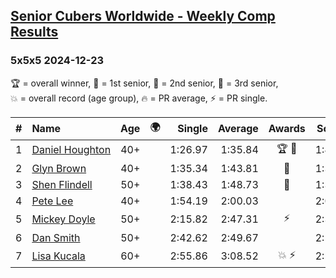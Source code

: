 <style>table {white-space: nowrap;}</style>
<link rel="stylesheet" type="text/css" href="/scw-comp/css/flags.css" />

## [Senior Cubers Worldwide - Weekly Comp Results](/scw-comp/results/)
### 5x5x5 2024-12-23

<span style="white-space: nowrap;">🏆 = overall winner</span>, <span style="white-space: nowrap;">🥇 = 1st senior</span>, <span style="white-space: nowrap;">🥈 = 2nd senior</span>, <span style="white-space: nowrap;">🥉 = 3rd senior</span>, <span style="white-space: nowrap;">💥 = overall record (age group)</span>, <span style="white-space: nowrap;">🔥 = PR average</span>, <span style="white-space: nowrap;">⚡ = PR single</span>.

| # | Name | Age | 🌍 | Single | Average | Awards | Solve 1 | Solve 2 | Solve 3 | Solve 4 | Solve 5 | Video |
| :--: | :-- | :--: | :--: | --: | --: | :--: | --: | --: | --: | --: | --: | :-- |
| 1 | [Daniel Houghton](../../persons/daniel_houghton/555.md) | 40+ | <i class="flag flag-CH" /> | 1:26.97 | 1:35.84 | 🏆 🥇 | 1:40.22 | 1:26.97 | 1:35.85 | 1:41.96 | 1:31.46 | [Desktop](https://www.facebook.com/events/611146718114819/permalink/620495813846576) / [Mobile](https://m.facebook.com/events/611146718114819?view=permalink&id=620495813846576) |
| 2 | [Glyn Brown](../../persons/glyn_brown/555.md) | 40+ | <i class="flag flag-GB" /> | 1:35.34 | 1:43.81 | 🥈 | 1:35.34 | 1:38.71 | 1:48.02 | 1:44.70 | 1:50.16 | [Desktop](https://www.facebook.com/events/611146718114819/permalink/618045030758321) / [Mobile](https://m.facebook.com/events/611146718114819?view=permalink&id=618045030758321) |
| 3 | [Shen Flindell](../../persons/shen_flindell/555.md) | 50+ | <i class="flag flag-AU" /> | 1:38.43 | 1:48.73 | 🥉 | 1:38.43 | 1:43.73 | 2:06.48 | 1:52.07 | 1:50.39 | [Desktop](https://www.facebook.com/745394767/videos/1139189134426610) / [Mobile](https://m.facebook.com/745394767/videos/1139189134426610) |
| 4 | [Pete Lee](../../persons/pete_lee/555.md) | 40+ | <i class="flag flag-GB" /> | 1:54.19 | 2:00.03 |  | 2:06.32 | 1:55.65 | 2:10.07 | 1:58.11 | 1:54.19 | [Desktop](https://www.facebook.com/events/611146718114819/permalink/615709180991906) / [Mobile](https://m.facebook.com/events/611146718114819?view=permalink&id=615709180991906) |
| 5 | [Mickey Doyle](../../persons/mickey_doyle/555.md) | 50+ | <i class="flag flag-US" /> | 2:15.82 | 2:47.31 | ⚡ | 2:38.08 | 2:53.55 | 2:15.82 | 2:52.42 | 2:51.42 | [Desktop](https://www.facebook.com/events/611146718114819/permalink/620251747204316) / [Mobile](https://m.facebook.com/events/611146718114819?view=permalink&id=620251747204316) |
| 6 | [Dan Smith](../../persons/dan_smith/555.md) | 50+ | <i class="flag flag-US" /> | 2:42.62 | 2:49.67 |  | 2:56.77 | 2:49.63 | 2:42.62 | DNS | DNS | [Desktop](https://www.facebook.com/events/611146718114819/permalink/620054630557361) / [Mobile](https://m.facebook.com/events/611146718114819?view=permalink&id=620054630557361) |
| 7 | [Lisa Kucala](../../persons/lisa_kucala/555.md) | 60+ | <i class="flag flag-US" /> | 2:55.86 | 3:08.52 | 💥 ⚡ | 2:55.86 | 3:18.35 | 3:11.36 | DNS | DNS | [Desktop](https://www.facebook.com/events/611146718114819/permalink/613950114501146) / [Mobile](https://m.facebook.com/events/611146718114819?view=permalink&id=613950114501146) |

<!-- Global site tag (gtag.js) - Google Analytics -->
<script async src="https://www.googletagmanager.com/gtag/js?id=UA-86348435-3"></script>
<script>window.dataLayer = window.dataLayer || []; function gtag() {dataLayer.push(arguments);} gtag('js', new Date()); gtag('config', 'UA-86348435-3');</script>
